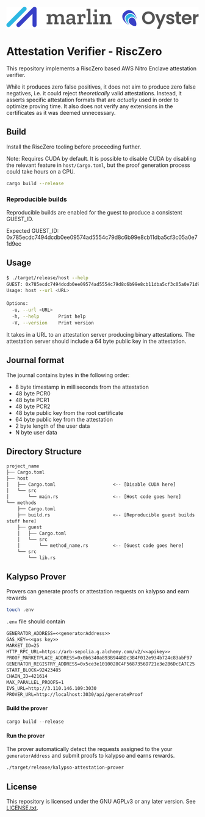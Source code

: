 ![Marlin Oyster Logo](./logo.svg)

# Attestation Verifier - RiscZero

This repository implements a RiscZero based AWS Nitro Enclave attestation verifier.

While it produces zero false positives, it does not aim to produce zero false negatives, i.e. it could reject _theoretically_ valid attestations. Instead, it asserts specific attestation formats that are _actually_ used in order to optimize proving time. It also does not verify any extensions in the certificates as it was deemed unnecessary.

## Build

Install the RiscZero tooling before proceeding further.

Note: Requires CUDA by default. It is possible to disable CUDA by disabling the relevant feature in `host/Cargo.toml`, but the proof generation process could take hours on a CPU. 

```bash
cargo build --release
```

### Reproducible builds

Reproducible builds are enabled for the guest to produce a consistent GUEST_ID.

Expected GUEST_ID: 0x785ecdc7494dcdb0ee09574ad5554c79d8c6b99e8cb11dba5cf3c05a0e71d9ec

## Usage

```bash
$ ./target/release/host --help
GUEST: 0x785ecdc7494dcdb0ee09574ad5554c79d8c6b99e8cb11dba5cf3c05a0e71d9ec
Usage: host --url <URL>

Options:
  -u, --url <URL>  
  -h, --help       Print help
  -V, --version    Print version
```

It takes in a URL to an attestation server producing binary attestations. The attestation server should include a 64 byte public key in the attestation.

## Journal format

The journal contains bytes in the following order:
- 8 byte timestamp in milliseconds from the attestation
- 48 byte PCR0
- 48 byte PCR1
- 48 byte PCR2
- 48 byte public key from the root certificate
- 64 byte public key from the attestation
- 2 byte length of the user data
- N byte user data

## Directory Structure

```text
project_name
├── Cargo.toml
├── host
│   ├── Cargo.toml                     <-- [Disable CUDA here]
│   └── src
│       └── main.rs                    <-- [Host code goes here]
└── methods
    ├── Cargo.toml
    ├── build.rs                       <-- [Reproducible guest builds stuff here]
    ├── guest
    │   ├── Cargo.toml
    │   └── src
    │       └── method_name.rs         <-- [Guest code goes here]
    └── src
        └── lib.rs
```

## Kalypso Prover
Provers can generate proofs or attestation requests on kalypso and earn rewards

```bash
touch .env
```
`.env` file should contain

```
GENERATOR_ADDRESS=<<generatorAddress>>
GAS_KEY=<<gas key>>
MARKET_ID=25
HTTP_RPC_URL=https://arb-sepolia.g.alchemy.com/v2/<<apikey>>
PROOF_MARKETPLACE_ADDRESS=0x0b6340a893B944BDc3B4F012e934b724c83abF97
GENERATOR_REGISTRY_ADDRESS=0x5ce3e1010028C4F5687356D721e3e2B6DcEA7C25
START_BLOCK=92423485
CHAIN_ID=421614
MAX_PARALLEL_PROOFS=1
IVS_URL=http://3.110.146.109:3030
PROVER_URL=http://localhost:3030/api/generateProof
```

#### Build the prover
```rust
cargo build --release
```

#### Run the prover
The prover automatically detect the requests assigned to the your `generatorAddress` and submit proofs to kalypso and earns rewards.
```bash
./target/release/kalypso-attestation-prover
```

## License

This repository is licensed under the GNU AGPLv3 or any later version. See [LICENSE.txt](./LICENSE.txt).
